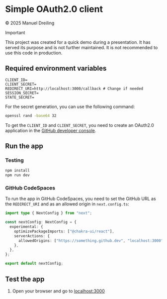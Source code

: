 # Simple OAuth2.0 client

&copy; 2025 Manuel Dreiling

> [!IMPORTANT]
>
> This project was created for a quick demo during a presentation. It has served its purpose and is not further maintained. It is not recommended to use this code in production.

## Required environment variables

```
CLIENT_ID=
CLIENT_SECRET=
REDIRECT_URI=http://localhost:3000/callback # Change if needed
SESSION_SECRET=
STATE_SECRET=
```

For the secret generation, you can use the following command:

```bash
openssl rand -base64 32
```

To get the `CLIENT_ID` and `CLIENT_SECRET`, you need to create an OAuth2.0 application in the [GitHub developer console](https://github.com/settings/developers).

## Run the app

### Testing

```bash
npm install
npm run dev
```

### GitHub CodeSpaces

To run the app in GitHub CodeSpaces, you need to set the GitHub URL as the `REDIRECT_URI` and as an allowed origin in `next.config.ts`:

```typescript
import type { NextConfig } from "next";

const nextConfig: NextConfig = {
  experimental: {
    optimizePackageImports: ["@chakra-ui/react"],
    serverActions: {
      allowedOrigins: ["https://something.github.dev", "localhost:3000"],
    },
  },
};

export default nextConfig;
```

## Test the app

1. Open your browser and go to [localhost:3000](http://localhost:3000)
